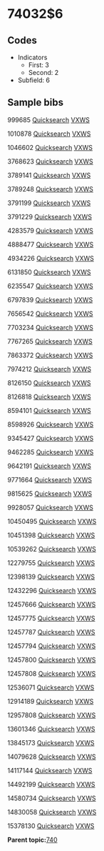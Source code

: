 # 74032$6

## Codes

-   Indicators
    -   First: 3
    -   Second: 2
-   Subfield: 6

## Sample bibs

999685 [Quicksearch](https://search.library.yale.edu/catalog/999685) [VXWS](http://prodorbis.library.yale.edu:7014/vxws/GetHoldingsService?bibId=999685)

1010878 [Quicksearch](https://search.library.yale.edu/catalog/1010878) [VXWS](http://prodorbis.library.yale.edu:7014/vxws/GetHoldingsService?bibId=1010878)

1046602 [Quicksearch](https://search.library.yale.edu/catalog/1046602) [VXWS](http://prodorbis.library.yale.edu:7014/vxws/GetHoldingsService?bibId=1046602)

3768623 [Quicksearch](https://search.library.yale.edu/catalog/3768623) [VXWS](http://prodorbis.library.yale.edu:7014/vxws/GetHoldingsService?bibId=3768623)

3789141 [Quicksearch](https://search.library.yale.edu/catalog/3789141) [VXWS](http://prodorbis.library.yale.edu:7014/vxws/GetHoldingsService?bibId=3789141)

3789248 [Quicksearch](https://search.library.yale.edu/catalog/3789248) [VXWS](http://prodorbis.library.yale.edu:7014/vxws/GetHoldingsService?bibId=3789248)

3791199 [Quicksearch](https://search.library.yale.edu/catalog/3791199) [VXWS](http://prodorbis.library.yale.edu:7014/vxws/GetHoldingsService?bibId=3791199)

3791229 [Quicksearch](https://search.library.yale.edu/catalog/3791229) [VXWS](http://prodorbis.library.yale.edu:7014/vxws/GetHoldingsService?bibId=3791229)

4283579 [Quicksearch](https://search.library.yale.edu/catalog/4283579) [VXWS](http://prodorbis.library.yale.edu:7014/vxws/GetHoldingsService?bibId=4283579)

4888477 [Quicksearch](https://search.library.yale.edu/catalog/4888477) [VXWS](http://prodorbis.library.yale.edu:7014/vxws/GetHoldingsService?bibId=4888477)

4934226 [Quicksearch](https://search.library.yale.edu/catalog/4934226) [VXWS](http://prodorbis.library.yale.edu:7014/vxws/GetHoldingsService?bibId=4934226)

6131850 [Quicksearch](https://search.library.yale.edu/catalog/6131850) [VXWS](http://prodorbis.library.yale.edu:7014/vxws/GetHoldingsService?bibId=6131850)

6235547 [Quicksearch](https://search.library.yale.edu/catalog/6235547) [VXWS](http://prodorbis.library.yale.edu:7014/vxws/GetHoldingsService?bibId=6235547)

6797839 [Quicksearch](https://search.library.yale.edu/catalog/6797839) [VXWS](http://prodorbis.library.yale.edu:7014/vxws/GetHoldingsService?bibId=6797839)

7656542 [Quicksearch](https://search.library.yale.edu/catalog/7656542) [VXWS](http://prodorbis.library.yale.edu:7014/vxws/GetHoldingsService?bibId=7656542)

7703234 [Quicksearch](https://search.library.yale.edu/catalog/7703234) [VXWS](http://prodorbis.library.yale.edu:7014/vxws/GetHoldingsService?bibId=7703234)

7767265 [Quicksearch](https://search.library.yale.edu/catalog/7767265) [VXWS](http://prodorbis.library.yale.edu:7014/vxws/GetHoldingsService?bibId=7767265)

7863372 [Quicksearch](https://search.library.yale.edu/catalog/7863372) [VXWS](http://prodorbis.library.yale.edu:7014/vxws/GetHoldingsService?bibId=7863372)

7974212 [Quicksearch](https://search.library.yale.edu/catalog/7974212) [VXWS](http://prodorbis.library.yale.edu:7014/vxws/GetHoldingsService?bibId=7974212)

8126150 [Quicksearch](https://search.library.yale.edu/catalog/8126150) [VXWS](http://prodorbis.library.yale.edu:7014/vxws/GetHoldingsService?bibId=8126150)

8126818 [Quicksearch](https://search.library.yale.edu/catalog/8126818) [VXWS](http://prodorbis.library.yale.edu:7014/vxws/GetHoldingsService?bibId=8126818)

8594101 [Quicksearch](https://search.library.yale.edu/catalog/8594101) [VXWS](http://prodorbis.library.yale.edu:7014/vxws/GetHoldingsService?bibId=8594101)

8598926 [Quicksearch](https://search.library.yale.edu/catalog/8598926) [VXWS](http://prodorbis.library.yale.edu:7014/vxws/GetHoldingsService?bibId=8598926)

9345427 [Quicksearch](https://search.library.yale.edu/catalog/9345427) [VXWS](http://prodorbis.library.yale.edu:7014/vxws/GetHoldingsService?bibId=9345427)

9462285 [Quicksearch](https://search.library.yale.edu/catalog/9462285) [VXWS](http://prodorbis.library.yale.edu:7014/vxws/GetHoldingsService?bibId=9462285)

9642191 [Quicksearch](https://search.library.yale.edu/catalog/9642191) [VXWS](http://prodorbis.library.yale.edu:7014/vxws/GetHoldingsService?bibId=9642191)

9771664 [Quicksearch](https://search.library.yale.edu/catalog/9771664) [VXWS](http://prodorbis.library.yale.edu:7014/vxws/GetHoldingsService?bibId=9771664)

9815625 [Quicksearch](https://search.library.yale.edu/catalog/9815625) [VXWS](http://prodorbis.library.yale.edu:7014/vxws/GetHoldingsService?bibId=9815625)

9928057 [Quicksearch](https://search.library.yale.edu/catalog/9928057) [VXWS](http://prodorbis.library.yale.edu:7014/vxws/GetHoldingsService?bibId=9928057)

10450495 [Quicksearch](https://search.library.yale.edu/catalog/10450495) [VXWS](http://prodorbis.library.yale.edu:7014/vxws/GetHoldingsService?bibId=10450495)

10451398 [Quicksearch](https://search.library.yale.edu/catalog/10451398) [VXWS](http://prodorbis.library.yale.edu:7014/vxws/GetHoldingsService?bibId=10451398)

10539262 [Quicksearch](https://search.library.yale.edu/catalog/10539262) [VXWS](http://prodorbis.library.yale.edu:7014/vxws/GetHoldingsService?bibId=10539262)

12279755 [Quicksearch](https://search.library.yale.edu/catalog/12279755) [VXWS](http://prodorbis.library.yale.edu:7014/vxws/GetHoldingsService?bibId=12279755)

12398139 [Quicksearch](https://search.library.yale.edu/catalog/12398139) [VXWS](http://prodorbis.library.yale.edu:7014/vxws/GetHoldingsService?bibId=12398139)

12432296 [Quicksearch](https://search.library.yale.edu/catalog/12432296) [VXWS](http://prodorbis.library.yale.edu:7014/vxws/GetHoldingsService?bibId=12432296)

12457666 [Quicksearch](https://search.library.yale.edu/catalog/12457666) [VXWS](http://prodorbis.library.yale.edu:7014/vxws/GetHoldingsService?bibId=12457666)

12457775 [Quicksearch](https://search.library.yale.edu/catalog/12457775) [VXWS](http://prodorbis.library.yale.edu:7014/vxws/GetHoldingsService?bibId=12457775)

12457787 [Quicksearch](https://search.library.yale.edu/catalog/12457787) [VXWS](http://prodorbis.library.yale.edu:7014/vxws/GetHoldingsService?bibId=12457787)

12457794 [Quicksearch](https://search.library.yale.edu/catalog/12457794) [VXWS](http://prodorbis.library.yale.edu:7014/vxws/GetHoldingsService?bibId=12457794)

12457800 [Quicksearch](https://search.library.yale.edu/catalog/12457800) [VXWS](http://prodorbis.library.yale.edu:7014/vxws/GetHoldingsService?bibId=12457800)

12457808 [Quicksearch](https://search.library.yale.edu/catalog/12457808) [VXWS](http://prodorbis.library.yale.edu:7014/vxws/GetHoldingsService?bibId=12457808)

12536071 [Quicksearch](https://search.library.yale.edu/catalog/12536071) [VXWS](http://prodorbis.library.yale.edu:7014/vxws/GetHoldingsService?bibId=12536071)

12914189 [Quicksearch](https://search.library.yale.edu/catalog/12914189) [VXWS](http://prodorbis.library.yale.edu:7014/vxws/GetHoldingsService?bibId=12914189)

12957808 [Quicksearch](https://search.library.yale.edu/catalog/12957808) [VXWS](http://prodorbis.library.yale.edu:7014/vxws/GetHoldingsService?bibId=12957808)

13601346 [Quicksearch](https://search.library.yale.edu/catalog/13601346) [VXWS](http://prodorbis.library.yale.edu:7014/vxws/GetHoldingsService?bibId=13601346)

13845173 [Quicksearch](https://search.library.yale.edu/catalog/13845173) [VXWS](http://prodorbis.library.yale.edu:7014/vxws/GetHoldingsService?bibId=13845173)

14079628 [Quicksearch](https://search.library.yale.edu/catalog/14079628) [VXWS](http://prodorbis.library.yale.edu:7014/vxws/GetHoldingsService?bibId=14079628)

14117144 [Quicksearch](https://search.library.yale.edu/catalog/14117144) [VXWS](http://prodorbis.library.yale.edu:7014/vxws/GetHoldingsService?bibId=14117144)

14492199 [Quicksearch](https://search.library.yale.edu/catalog/14492199) [VXWS](http://prodorbis.library.yale.edu:7014/vxws/GetHoldingsService?bibId=14492199)

14580734 [Quicksearch](https://search.library.yale.edu/catalog/14580734) [VXWS](http://prodorbis.library.yale.edu:7014/vxws/GetHoldingsService?bibId=14580734)

14830058 [Quicksearch](https://search.library.yale.edu/catalog/14830058) [VXWS](http://prodorbis.library.yale.edu:7014/vxws/GetHoldingsService?bibId=14830058)

15378130 [Quicksearch](https://search.library.yale.edu/catalog/15378130) [VXWS](http://prodorbis.library.yale.edu:7014/vxws/GetHoldingsService?bibId=15378130)

**Parent topic:**[740](../../tags/740/740.md)

